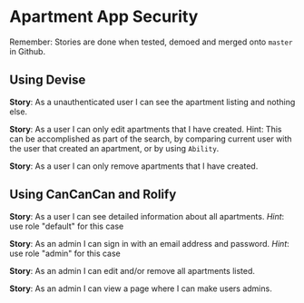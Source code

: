 # Apartment App Security

Remember: Stories are done when tested, demoed and merged onto `master` in Github.


## Using Devise

**Story**: As a unauthenticated user I can see the apartment listing and nothing else.

**Story**: As a user I can only edit apartments that I have created.
Hint: This can be accomplished as part of the search, by comparing current user with the user that created an apartment, or by using `Ability`.

**Story**: As a user I can only remove apartments that I have created.

## Using CanCanCan and Rolify

**Story**: As a user I can see detailed information about all apartments.
*Hint*: use role "default" for this case

**Story**: As an admin I can sign in with an email address and password.
*Hint*: use role "admin" for this case

**Story**: As an admin I can edit and/or remove all apartments listed.

**Story**: As an admin I can view a page where I can make users admins.
